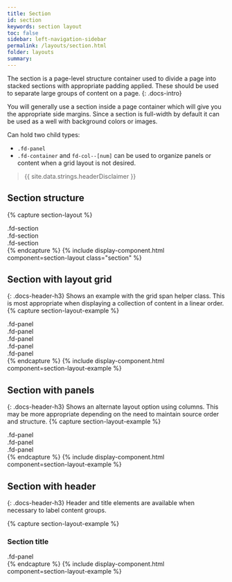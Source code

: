 ```yaml
---
title: Section
id: section
keywords: section layout
toc: false
sidebar: left-navigation-sidebar
permalink: /layouts/section.html
folder: layouts
summary:
---
```

The section is a page-level structure container used to divide a page into stacked sections with appropriate padding applied. These should be used to separate large groups of content on a page.
{: .docs-intro}

You will generally use a section inside a page container which will give you the appropriate side margins. Since a section is full-width by default it can be used as a well with background colors or images.

Can hold two child types:
- `.fd-panel`
- `.fd-container` and `fd-col--[num]` can be used to organize panels or content when a grid layout is not desired.

> {{ site.data.strings.headerDisclaimer }}


## Section structure

{% capture section-layout %}
<section class="fd-section">
    .fd-section
</section>
<section class="fd-section">
    .fd-section
</section>
<section class="fd-section">
    .fd-section
</section>
{% endcapture %}
{% include display-component.html component=section-layout class="section" %}


## Section with layout grid
{: .docs-header-h3}
Shows an example with the grid span helper class. This is most appropriate when displaying a collection of content in a linear order.
{% capture section-layout-example %}
<section class="fd-section">
    <div class="fd-layout-grid">
        <div class="fd-panel fd-layout-grid__span-column-2">
            .fd-panel
        </div>
        <div class="fd-panel">
            .fd-panel
        </div>
        <div class="fd-panel">
            .fd-panel
        </div>
        <div class="fd-panel">
            .fd-panel
        </div>
        <div class="fd-panel">
            .fd-panel
        </div>
    </div>
</section>
{% endcapture %}
{% include display-component.html component=section-layout-example %}


## Section with panels
{: .docs-header-h3}
Shows an alternate layout option using columns. This may be more appropriate depending on the need to maintain source order and structure.
{% capture section-layout-example %}
<section class="fd-section">
    <div class="fd-container">
        <div class="fd-panel">
            .fd-panel
        </div>
    </div>
</section>
<section class="fd-section">
    <div class="fd-container">
        <div class="fd-col--6">
            <div class="fd-panel">
                .fd-panel
            </div>
        </div>
        <div class="fd-col--6">
            <div class="fd-panel">
                .fd-panel
            </div>
        </div>
    </div>
</section>
{% endcapture %}
{% include display-component.html component=section-layout-example %}


## Section with header
{: .docs-header-h3}
Header and title elements are available when necessary to label content groups.

{% capture section-layout-example %}
<section class="fd-section">
    <div class="fd-section__header">
      <h3 class="fd-section__title">Section title</h3>
    </div>
    <div class="fd-panel">
        .fd-panel
    </div>
</section>
{% endcapture %}
{% include display-component.html component=section-layout-example %}

